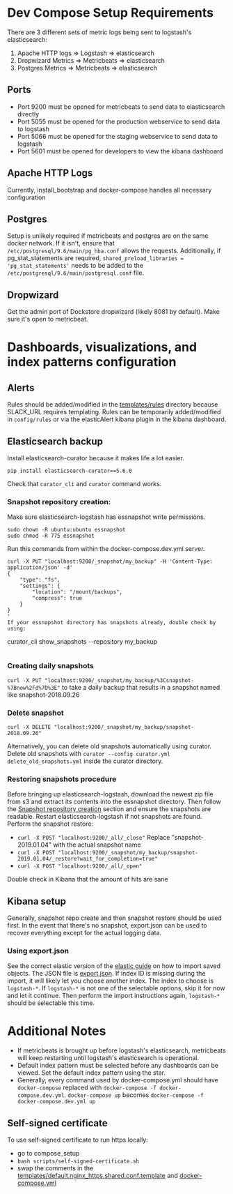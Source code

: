 # Dev Compose Setup Requirements
There are 3 different sets of metric logs being sent to logstash's elasticsearch:
1. Apache HTTP logs => Logstash => elasticsearch
2. Dropwizard Metrics => Metricbeats => elasticsearch
3. Postgres Metrics => Metricbeats => elasticsearch

## Ports
- Port 9200 must be opened for metricbeats to send data to elasticsearch directly
- Port 5055 must be opened for the production webservice to send data to logstash
- Port 5066 must be opened for the staging webservice to send data to logstash
- Port 5601 must be opened for developers to view the kibana dashboard

## Apache HTTP Logs

Currently, install_bootstrap and docker-compose handles all necessary configuration

## Postgres

Setup is unlikely required if metricbeats and postgres are on the same docker network.  If it isn't, ensure that `/etc/postgresql/9.6/main/pg_hba.conf` allows the requests.
Additionally, if pg_stat_statements are required, `shared_preload_libraries = 'pg_stat_statements'` needs to be added to the `/etc/postgresql/9.6/main/postgresql.conf` file.

## Dropwizard

Get the admin port of Dockstore dropwizard (likely 8081 by default).  Make sure it's open to metricbeat.

# Dashboards, visualizations, and index patterns configuration

## Alerts

Rules should be added/modified in the [templates/rules](templates/rules) directory because SLACK_URL requires templating. Rules can be temporarily added/modified in `config/rules` or via the elasticAlert kibana plugin in the kibana dashboard.

## Elasticsearch backup
Install elasticsearch-curator because it makes life a lot easier.
```
pip install elasticsearch-curator==5.6.0
``` 
Check that `curator_cli` and `curator` command works.

### Snapshot repository creation:
Make sure elasticsearch-logstash has essnapshot write permissions. 
```
sudo chown -R ubuntu:ubuntu essnapshot
sudo chmod -R 775 essnapshot
```
Run this commands from within the docker-compose.dev.yml server.
```
curl -X PUT "localhost:9200/_snapshot/my_backup" -H 'Content-Type: application/json' -d'
{
    "type": "fs",
    "settings": {
        "location": "/mount/backups",
        "compress": true
    }
}
'
If your essnapshot directory has snapshots already, double check by using:
```
curator_cli show_snapshots --repository my_backup
```
```

### Creating daily snapshots
`curl -X PUT "localhost:9200/_snapshot/my_backup/%3Csnapshot-%7Bnow%2Fd%7D%3E"` to take a daily backup that results in a snapshot named like snapshot-2018.09.26

### Delete snapshot
`curl -X DELETE "localhost:9200/_snapshot/my_backup/snapshot-2018.09.26"`

Alternatively, you can delete old snapshots automatically using curator.  Delete old snapshots with `curator --config curator.yml delete_old_snapshots.yml` inside the curator directory.


### Restoring snapshots procedure
Before bringing up elasticsearch-logstash, download the newest zip file from s3 and extract its contents into the essnapshot directory. Then follow the [Snapshot repository creation](#snapshot-repository-creation) section and ensure the snapshots are readable.  Restart elasticsearch-logstash if not snapshots are found.  Perform the snapshot restore:
- `curl -X POST "localhost:9200/_all/_close"`
Replace "snapshot-2019.01.04" with the actual snapshot name
- `curl -X POST "localhost:9200/_snapshot/my_backup/snapshot-2019.01.04/_restore?wait_for_completion=true"`
- `curl -X POST "localhost:9200/_all/_open"`

Double check in Kibana that the amount of hits are sane

## Kibana setup
Generally, snapshot repo create and then snapshot restore should be used first.  In the event that there's no snapshot, export.json can be used to recover everything except for the actual logging data.

### Using export.json
See the correct elastic version of the [elastic guide](https://www.elastic.co/guide/en/kibana/current/managing-saved-objects.html#_import_objects) on how to import saved objects.  The JSON file is [export.json](export.json).  If index ID is missing during the import, it will likely let you choose another index.  The index to choose is `logstash-*`.  If `logstash-*` is not one of the selectable options, skip it for now and let it continue.  Then perform the import instructions again, `logstash-*` should be selectable this time.

# Additional Notes
- If metricbeats is brought up before logstash's elasticsearch, metricbeats will keep restarting until logstash's elasticsearch is operational.
- Default index pattern must be selected before any dashboards can be viewed.  Set the default index pattern using the star.
- Generally, every command used by docker-compose.yml should have `docker-compose` replaced with `docker-compose -f docker-compose.dev.yml`. `docker-compose up` becomes `docker-compose -f docker-compose.dev.yml up`

## Self-signed certificate
To use self-signed certificate to run https locally: 
- go to compose_setup
- `bash scripts/self-signed-certificate.sh`
- swap the comments in the [templates/default.nginx_https.shared.conf.template](templates/default.nginx_https.shared.conf.template) and [docker-compose.yml](docker-compose.yml)
